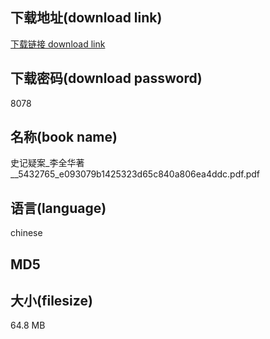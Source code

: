 ## 下载地址(download link)
[下载链接 download link](https://tutu365.netlify.app/?s=%E5%8F%B2%E8%AE%B0%E7%96%91%E6%A1%88_%E6%9D%8E%E5%85%A8%E5%8D%8E%E8%91%97__5432765_e093079b1425323d65c840a806ea4ddc.pdf)

## 下载密码(download password)
8078

## 名称(book name)
史记疑案_李全华著__5432765_e093079b1425323d65c840a806ea4ddc.pdf.pdf

## 语言(language)
chinese

## MD5


## 大小(filesize)
64.8 MB

